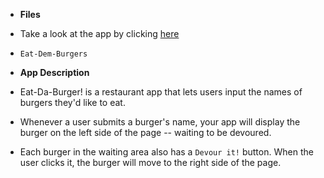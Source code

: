 * **Files**

* Take a look at the app by clicking <a href="https://heroku-node-2788.herokuapp.com/index">here</a>

 * `Eat-Dem-Burgers`

* **App Description**

* Eat-Da-Burger! is a restaurant app that lets users input the names of burgers they'd like to eat.

* Whenever a user submits a burger's name, your app will display the burger on the left side of the page -- waiting to be devoured.

* Each burger in the waiting area also has a `Devour it!` button. When the user clicks it, the burger will move to the right side of the page.